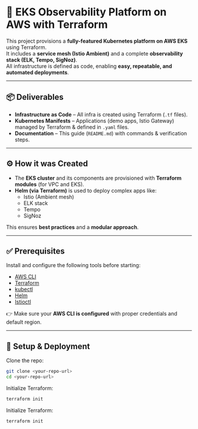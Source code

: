 # 🚀 EKS Observability Platform on AWS with Terraform

This project provisions a **fully-featured Kubernetes platform on AWS EKS** using Terraform.  
It includes a **service mesh (Istio Ambient)** and a complete **observability stack (ELK, Tempo, SigNoz)**.  
All infrastructure is defined as code, enabling **easy, repeatable, and automated deployments**.

---

## 📦 Deliverables

- **Infrastructure as Code** – All infra is created using Terraform (`.tf` files).  
- **Kubernetes Manifests** – Applications (demo apps, Istio Gateway) managed by Terraform & defined in `.yaml` files.  
- **Documentation** – This guide (`README.md`) with commands & verification steps.  

---

## ⚙️ How it was Created

- The **EKS cluster** and its components are provisioned with **Terraform modules** (for VPC and EKS).  
- **Helm (via Terraform)** is used to deploy complex apps like:
  - Istio (Ambient mesh)
  - ELK stack
  - Tempo
  - SigNoz  

This ensures **best practices** and a **modular approach**.

---

## ✅ Prerequisites

Install and configure the following tools before starting:

- [AWS CLI](https://docs.aws.amazon.com/cli/)
- [Terraform](https://developer.hashicorp.com/terraform/downloads)
- [kubectl](https://kubernetes.io/docs/tasks/tools/)
- [Helm](https://helm.sh/docs/intro/install/)
- [Istioctl](https://istio.io/latest/docs/setup/getting-started/#download)

👉 Make sure your **AWS CLI is configured** with proper credentials and default region.

---

## 🚀 Setup & Deployment

Clone the repo:

```bash
git clone <your-repo-url>
cd <your-repo-url>
```

Initialize Terraform:

```bash
terraform init
```

Initialize Terraform:

```bash
terraform init
```

